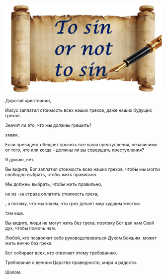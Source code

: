 ![Video cover image](../cover.jpg "cover photo")

Дорогой христианин,

Иисус заплатил стоимость всех наших грехов, даже наших будущих грехов.

Значит ли это, что мы должны грешить?

хммм.

Если президент обещает просить все ваши преступления, независимо от того, что или когда - должны ли вы совершать преступления?

Я думаю, нет.

Вы видите, Бог заплатил стоимость всех наших грехов, чтобы мы могли свободно выбрать, чтобы жить правильно.

Мы должны выбрать, чтобы жить правильно,

не из -за страха оплатить стоимость греха,

, а потому, что мы знаем, что грех делает мир худшим местом.

там еще.

Вы видите, люди не могут жить без греха, поэтому Бог дал нам Свой дух, чтобы помочь нам.

Любой, кто позволяет себе руководствоваться Духом Божьим, может жить вечно без греха.

Бог собирает всех, кто отвечает этому требованию.

Требование о вечном Царстве праведности, мира и радости.

Шалом.